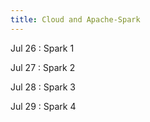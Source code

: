 ```yaml
---
title: Cloud and Apache-Spark
---
```


Jul 26
: Spark 1

Jul 27
: Spark 2

Jul 28
: Spark 3

Jul 29
: Spark 4
